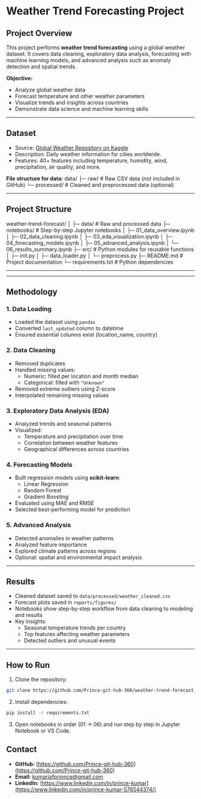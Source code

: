 # Weather Trend Forecasting Project

## **Project Overview**
This project performs **weather trend forecasting** using a global weather dataset. It covers data cleaning, exploratory data analysis, forecasting with machine learning models, and advanced analysis such as anomaly detection and spatial trends.

**Objective:**  
- Analyze global weather data  
- Forecast temperature and other weather parameters  
- Visualize trends and insights across countries  
- Demonstrate data science and machine learning skills

---

## **Dataset**
- Source: [Global Weather Repository on Kaggle](https://www.kaggle.com/datasets/nelgiriyewithana/global-weather-repository/code)  
- Description: Daily weather information for cities worldwide.  
- Features: 40+ features including temperature, humidity, wind, precipitation, air quality, and more.

**File structure for data:**
data/
├─ raw/ # Raw CSV data (not included in GitHub)
└─ processed/ # Cleaned and preprocessed data (optional)

---

##  **Project Structure**
weather-trend-forecast/
│
├─ data/ # Raw and processed data
├─ notebooks/ # Step-by-step Jupyter notebooks
│ ├─ 01_data_overview.ipynb
│ ├─ 02_data_cleaning.ipynb
│ ├─ 03_eda_visualization.ipynb
│ ├─ 04_forecasting_models.ipynb
│ ├─ 05_advanced_analysis.ipynb
│ └─ 06_results_summary.ipynb
├─ src/ # Python modules for reusable functions
│ ├─ init.py
│ ├─ data_loader.py
│ └─ preprocess.py
├─ README.md # Project documentation
└─ requirements.txt # Python dependencies

---


---

## **Methodology**

### **1. Data Loading**
- Loaded the dataset using `pandas`  
- Converted `last_updated` column to datetime  
- Ensured essential columns exist (location_name, country)

### **2. Data Cleaning**
- Removed duplicates  
- Handled missing values:
  - Numeric: filled per location and month median
  - Categorical: filled with `"Unknown"`  
- Removed extreme outliers using Z-score  
- Interpolated remaining missing values  

### **3. Exploratory Data Analysis (EDA)**
- Analyzed trends and seasonal patterns  
- Visualized:
  - Temperature and precipitation over time  
  - Correlation between weather features  
  - Geographical differences across countries  

### **4. Forecasting Models**
- Built regression models using **scikit-learn**:  
  - Linear Regression  
  - Random Forest  
  - Gradient Boosting  
- Evaluated using MAE and RMSE  
- Selected best-performing model for prediction  

### **5. Advanced Analysis**
- Detected anomalies in weather patterns  
- Analyzed feature importance  
- Explored climate patterns across regions  
- Optional: spatial and environmental impact analysis  

---

## **Results**
- Cleaned dataset saved to `data/processed/weather_cleaned.csv`  
- Forecast plots saved in `reports/figures/`  
- Notebooks show step-by-step workflow from data cleaning to modeling and results  
- Key insights:
  - Seasonal temperature trends per country  
  - Top features affecting weather parameters  
  - Detected outliers and unusual events  

---

## **How to Run**

1. Clone the repository:  
```bash
git clone https://github.com/Prince-git-hub-360/weather-trend-forecast.git
```
2. Install dependencies:
```bash 
pip install -r requirements.txt
```
3. Open notebooks in order (01 → 06) and run step by step in Jupyter Notebook or VS Code.

## Contact

- **GitHub:** [https://github.com/Prince-git-hub-360](https://github.com/Prince-git-hub-360)  
- **Email:** kumariafprinnce@gmail.com
- **LinkedIn:** [https://www.linkedin.com/in/prince-kumar](https://www.linkedin.com/in/prince-kumar-576544374/) 
